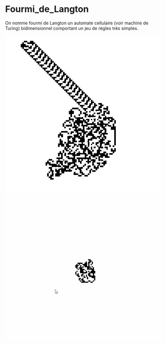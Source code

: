 # Fourmi_de_Langton
On nomme fourmi de Langton un automate cellulaire (voir machine de Turing) bidimensionnel comportant un jeu de règles très simples.

![center](pictures/fourmi.PNG)
![center](pictures/fourmi.gif)
